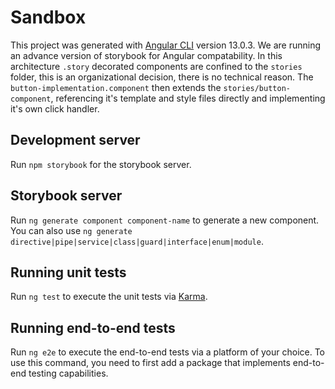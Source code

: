 # Sandbox

This project was generated with [Angular CLI](https://github.com/angular/angular-cli) version 13.0.3.
We are running an advance version of storybook for Angular compatability. In this architecture `.story` decorated components are confined to the `stories` folder, this is an organizational decision, there is no technical reason.
The `button-implementation.component` then extends the `stories/button-component`, referencing it's template and style files directly and implementing it's own click handler.

## Development server

Run `npm storybook` for the storybook server. 

## Storybook server

Run `ng generate component component-name` to generate a new component. You can also use `ng generate directive|pipe|service|class|guard|interface|enum|module`.

## Running unit tests

Run `ng test` to execute the unit tests via [Karma](https://karma-runner.github.io).

## Running end-to-end tests

Run `ng e2e` to execute the end-to-end tests via a platform of your choice. To use this command, you need to first add a package that implements end-to-end testing capabilities.

